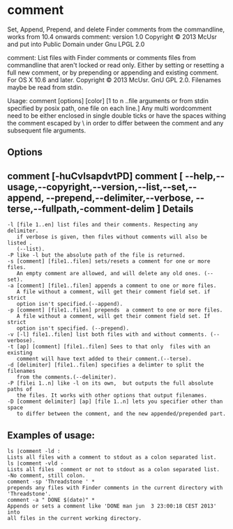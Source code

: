 comment
=======

Set, Append, Prepend, and delete Finder comments from the commandline, works from 10.4 onwards
comment: version 1.0 Copyright © 2013 McUsr and put into Public Domain
         under Gnu LPGL 2.0

comment: List files with Finder comments  or comments files from commandline
         that aren't locked or read only. Either by setting or resetting a 
		 full new comment, or by prepending or appending and existing comment.
         For OS X 10.6 and later. Copyright © 2013 McUsr. GnU GPL 2.0.
		 Filenames maybe be read from stdin.
	
Usage: comment [options]  [color] [1 to n ..file arguments or from stdin
	    specified by posix path, one file on each line.]
		Any multi wordcomment need to be either enclosed in single double ticks
		or have the spaces withing the comment escaped by \ in order to differ
		between the comment and any subsequent file arguments.
		   
Options
-------
   comment [-huCvlsapdvtPD]
   comment [ --help,--usage,--copyright,--version,--list,--set,--append,
             --prepend,--delimiter,--verbose, --terse,--fullpath,-comment-delim ]
Details
-------
 	-l [file 1..en] list files and their comments. Respecting any delimiter.
	   if verbose is given, then files without comments will also be listed .
       (--list).
 	-P like -l but the absolute path of the file is returned.
	-s [comment] [file1..filen] sets/resets a comment for one or more files.
       An empty comment are allowed, and will delete any old ones. (--set).
	-a [comment] [file1..filen] appends a comment to one or more files.
	   A file without a comment, will get their comment field set. if strict
	   option isn't specified.(--append).
	-p [comment] [file1..filen] prepends  a comment to one or more files.
	   A file without a comment, will get their comment field set. If strict
	   option isn't specified. (--prepend).
	-v [-l] file1..filen] list both files with and without comments. (--verbose).
	-t [ap] [comment] [file1..filen] Sees to that only  files with an existing
	   comment will have text added to their comment.(--terse).
    -d [delimiter] [file1..filen] specifies a delimter to split the filenames
	   from the comments.(--delimiter).
	-P [filei 1..n] like -l on its own,  but outputs the full absolute paths of
       the files. It works with other options that output filenames.
	-D [comment delimiter] [ap] [file 1..n] lets you specifier other than space
       to differ between the comment, and the new appended/prepended part.
	   
Examples of usage:
------------------

	ls |comment -ld :
	Lists all files with a comment to stdout as a colon separated list.
	ls |comment -vld -
	Lists all files  comment or not to stdout as a colon separated list.
	-No comment, still colon.
	comment -sp 'Threadstone ' *
	prepends any files with Finder comments in the current directory with
	'Threadstone'.	
	comment -a " DONE $(date)" *
	Appends or sets a comment like 'DONE man jun  3 23:00:18 CEST 2013' into
	all files in the current working directory.
